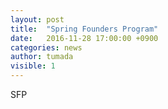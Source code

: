 ```yaml
---
layout: post
title:  "Spring Founders Program"
date:   2016-11-28 17:00:00 +0900
categories: news
author: tumada
visible: 1
---
```


SFP

